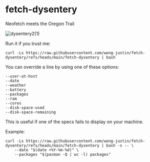 # fetch-dysentery

Neofetch meets the Oregon Trail

![dysentery2(1)](https://github.com/user-attachments/assets/bbaa18a4-7cab-4e87-bcf1-9ec83e29c29f)

Run it if you trust me:

```
curl -Ls https://raw.githubusercontent.com/wong-justin/fetch-dysentery/refs/heads/main/fetch-dysentery | bash
```

You can override a line by using one of these options:

```
--user-at-host
--date
--weather
--battery
--packages
--ram
--cores
--disk-space-used
--disk-space-remaining
```

This is useful if one of the specs fails to display on your machine.

Example:

```
curl -Ls https://raw.githubusercontent.com/wong-justin/fetch-dysentery/refs/heads/main/fetch-dysentery | bash -s -- \
    --date "$(date +%Y-%m-%d)" \
    --packages "$(pacman -Q | wc -l) packages"
```

